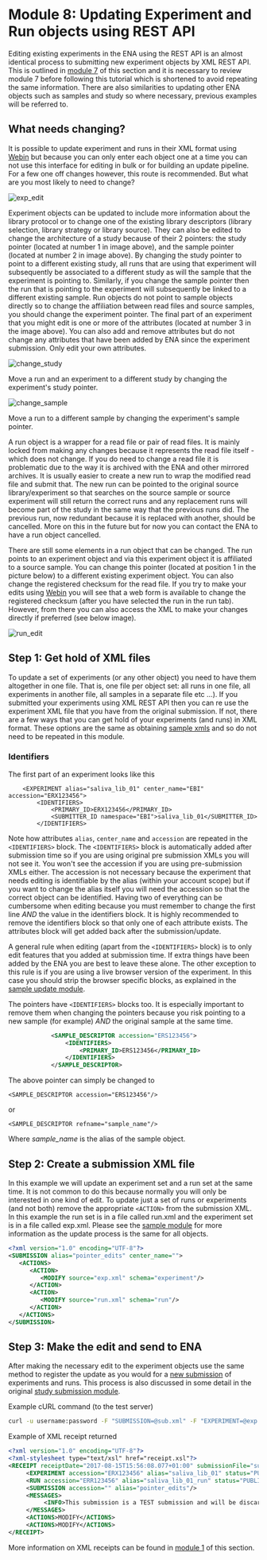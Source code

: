 # Module 8: Updating Experiment and Run objects using REST API

<!-- ERX2149955 ERR2092732  -->

Editing existing experiments in the ENA using the REST API is an almost identical process to submitting new experiment objects by XML REST API. This is outlined in <a href="prog_07.html">module 7</a> of this section and it is necessary to review module 7 before following this tutorial which is shortened to avoid repeating the same information. There are also similarities to updating other ENA objects such as samples and study so where necessary, previous examples will be referred to. 

## What needs changing?

It is possible to update experiment and runs in their XML format using <a href="https://www.ebi.ac.uk/ena/submit/sra/#home">Webin</a> but because you can only enter each object one at a time you can not use this interface for editing in bulk or for building an update pipeline. For a few one off changes however, this route is recommended. But what are you most likely to need to change?


![exp_edit](images/prog_08_p01.png)

Experiment objects can be updated to include more information about the library protocol or to change one of the existing library descriptors (library selection, library strategy or library source). They can also be edited to change the architecture of a study because of their 2 pointers: the study pointer (located at number 1 in image above), and the sample pointer (located at number 2 in image above). By changing the study pointer to point to a different existing study, all runs that are using that experiment will subsequently be associated to a different study as will the sample that the experiment is pointing to. Similarly, if you change the sample pointer then the run that is pointing to the experiment will subsequently be linked to a different existing sample. Run objects do not point to sample objects directly so to change the affiliation between read files and source samples, you should change the experiment pointer. The final part of an experiment that you might edit is one or more of the attributes (located at number 3 in the image above). You can also add and remove attributes but do not change any attributes that have been added by ENA since the experiment submission. Only edit your own attributes.

![change_study](images/prog_08_p03.png)

Move a run and an experiment to a different study by changing the experiment's study pointer.

![change_sample](images/prog_08_p04.png)

Move a run to a different sample by changing the experiment's sample pointer.

A run object is a wrapper for a read file or pair of read files. It is mainly locked from making any changes because it represents the read file itself - which does not change. If you do need to change a read file it is problematic due to the way it is archived with the ENA and other mirrored archives. It is usually easier to create a new run to wrap the modified read file and submit that. The new run can be pointed to the original source library/experiment so that searches on the source sample or source experiment will still return the correct runs and any replacement runs will become part of the study in the same way that the previous runs did. The previous run, now redundant because it is replaced with another, should be cancelled. More on this in the future but for now you can contact the ENA to have a run object cancelled.

There are still some elements in a run object that can be changed. The run points to an experiment object and via this experiment object it is affiliated to a source sample. You can change this pointer (located at position 1 in the picture below) to a different existing experiment object. You can also change the registered checksum for the read file. If you try to make your edits using <a href="https://www.ebi.ac.uk/ena/submit/sra/#home">Webin</a> you will see that a web form is available to change the registered checksum (after you have selected the run in the run tab). However, from there you can also access the XML to make your changes directly if preferred (see below image).

![run_edit](images/prog_08_p02.png)

## Step 1: Get hold of XML files

To update a set of experiments (or any other object) you need to have them altogether in one file. That is, one file per object set: all runs in one file, all experiments in another file, all samples in a separate file etc ...). If you submitted your experiments using XML REST API then you can re use the experiment XML file that you have from the original submission. If not, there are a few ways that you can get hold of your experiments (and runs) in XML format. These options are the same as obtaining <a href="prog_06.html#step-1-get-hold-of-the-samples-in-xml-format">sample xmls</a> and so do not need to be repeated in this module.

### Identifiers

The first part of an experiment looks like this

```
    <EXPERIMENT alias="saliva_lib_01" center_name="EBI" accession="ERX123456">
        <IDENTIFIERS>
            <PRIMARY_ID>ERX123456</PRIMARY_ID>
            <SUBMITTER_ID namespace="EBI">saliva_lib_01</SUBMITTER_ID>
        </IDENTIFIERS>
```

Note how attributes `alias`, `center_name` and `accession` are repeated in the `<IDENTIFIERS>` block. The `<IDENTIFIERS>` block is automatically added after submission time so if you are using original pre submission XMLs you will not see it. You won't see the accession if you are using pre-submission XMLs either. The accession is not necessary because the experiment that needs editing is identifiable by the alias (within your account scope) but if you want to change the alias itself you will need the accession so that the correct object can be identified. Having two of everything can be cumbersome when editing because you must remember to change the first line *AND* the value in the identifiers block. It is highly recommended to remove the identifiers block so that only one of each attribute exists. The attributes block will get added back after the submission/update. 

A general rule when editing (apart from the `<IDENTIFIERS>` block) is to only edit features that you added at submission time. If extra things have been added by the ENA you are best to leave these alone. The other exception to this rule is if you are using a live browser version of the experiment. In this case you should strip the browser specific blocks, as explained in the <a href="prog_06.html#grab-a-live-version-of-your-samples">sample update module</a>.

The pointers have `<IDENTIFIERS>` blocks too. It is especially important to remove them when changing the pointers because you risk pointing to a new sample (for example) *AND* the original sample at the same time.

```xml
            <SAMPLE_DESCRIPTOR accession="ERS123456">
                <IDENTIFIERS>
                    <PRIMARY_ID>ERS123456</PRIMARY_ID>
                </IDENTIFIERS>
            </SAMPLE_DESCRIPTOR>
```

The above pointer can simply be changed to 

`<SAMPLE_DESCRIPTOR accession="ERS123456"/>`

or

`<SAMPLE_DESCRIPTOR refname="sample_name"/>`

Where *sample_name* is the alias of the sample object.

## Step 2: Create a submission XML file

In this example we will update an experiment set and a run set at the same time. It is not common to do this because normally you will only be interested in one kind of edit. To update just a set of runs or experiments (and not both) remove the appropriate `<ACTION>` from the submission XML. In this example the run set is in a file called run.xml and the experiment set is in a file called exp.xml. Please see the <a href="prog_06.html#step-2-create-a-submission-xml-file">sample module</a> for more information as the update process is the same for all objects.

```xml
<?xml version="1.0" encoding="UTF-8"?>
<SUBMISSION alias="pointer_edits" center_name="">
   <ACTIONS>
      <ACTION>
         <MODIFY source="exp.xml" schema="experiment"/>
      </ACTION>
      <ACTION>
         <MODIFY source="run.xml" schema="run"/>
      </ACTION>
   </ACTIONS>
</SUBMISSION>
```

## Step 3: Make the edit and send to ENA

After making the necessary edit to the experiment objects use the same method to register the update as you would for a <a href="prog_07.html#the-submission-and-the-receipt">new submission</a> of experiments and runs. This process is also discussed in some detail in the original <a href="prog_01.html#send-the-xml-files-to-ena">study submission module</a>.

Example cURL command (to the test server)

```bash
curl -u username:password -F "SUBMISSION=@sub.xml" -F "EXPERIMENT=@exp.xml" -F "RUN=@run.xml" "https://www-test.ebi.ac.uk/ena/submit/drop-box/submit/"
```

Example of XML receipt returned

```xml
<?xml version="1.0" encoding="UTF-8"?>
<?xml-stylesheet type="text/xsl" href="receipt.xsl"?>
<RECEIPT receiptDate="2017-08-15T15:56:08.077+01:00" submissionFile="sub.xml" success="true">
     <EXPERIMENT accession="ERX123456" alias="saliva_lib_01" status="PUBLIC"/>
     <RUN accession="ERR123456" alias="saliva_lib_01_run" status="PUBLIC"/>
     <SUBMISSION accession="" alias="pointer_edits"/>
     <MESSAGES>
          <INFO>This submission is a TEST submission and will be discarded within 24 hours</INFO>
     </MESSAGES>
     <ACTIONS>MODIFY</ACTIONS>
     <ACTIONS>MODIFY</ACTIONS>
</RECEIPT>

```
More information on XML receipts can be found in <a href="prog_01.html#the-receipt-xml">module 1</a> of this section.

